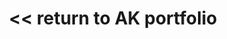 ---
layout: default
permalink: /portfolio/
title: << return to AK portfolio
nav_order: 5
redirect_to: https://alexakreizinger.com/portfolio
---